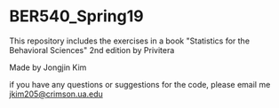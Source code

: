# BER540_Spring19

This repository includes the exercises in a book "Statistics for the Behavioral Sciences" 2nd edition by Privitera

Made by Jongjin Kim

if you have any questions or suggestions for the code, please email me <a href="mailto:jkim205@crimson.ua.edu">jkim205@crimson.ua.edu</a></span><span style="color:rgb(42, 42, 42)">
  
